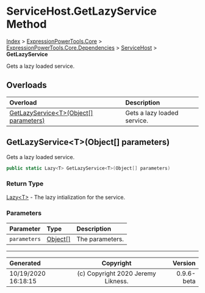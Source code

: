 ﻿# ServiceHost.GetLazyService Method

[Index](../index.md) > [ExpressionPowerTools.Core](ExpressionPowerTools.Core.a.md) > [ExpressionPowerTools.Core.Dependencies](ExpressionPowerTools.Core.Dependencies.n.md) > [ServiceHost](ExpressionPowerTools.Core.Dependencies.ServiceHost.cs.md) > **GetLazyService**

Gets a lazy loaded service.

## Overloads

| Overload | Description |
| :-- | :-- |
| [GetLazyService&lt;T>(Object[] parameters)](#getlazyservicetobject[]-parameters) | Gets a lazy loaded service. |
## GetLazyService&lt;T>(Object[] parameters)

Gets a lazy loaded service.

```csharp
public static Lazy<T> GetLazyService<T>(Object[] parameters)
```

### Return Type

 [Lazy&lt;T>](https://docs.microsoft.com/dotnet/api/system.lazy-1)  - The lazy intialization for the service.

### Parameters

| Parameter | Type | Description |
| :-- | :-- | :-- |
| `parameters` | [Object[]](https://docs.microsoft.com/dotnet/api/system.object) | The parameters. |



---

| Generated | Copyright | Version |
| :-- | :-: | --: |
| 10/19/2020 16:18:15 | (c) Copyright 2020 Jeremy Likness. | 0.9.6-beta |
